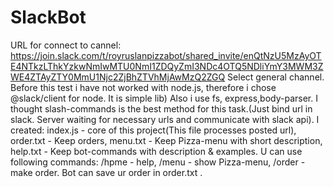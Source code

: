 # SlackBot
URL for connect to cannel:
https://join.slack.com/t/royruslanpizzabot/shared_invite/enQtNzU5MzAyOTE4NTkzLThkYzkwNmIwMTU0NmI1ZDQyZmI3NDc4OTQ5NDliYmY3MWM3ZWE4ZTAyZTY0MmU1Njc2ZjBhZTVhMjAwMzQ2ZGQ
Select general channel. 
Before this test i have not worked with node.js, therefore i chose @slack/client for node.
It is simple lib)
Also i use fs, express,body-parser.
I thought slash-commands is the best method for this task.(Just bind url in slack. Server waiting for necessary urls and 
communicate with slack api).
I created: index.js - core of this project(This file processes posted url),
  order.txt - Keep orders, menu.txt - Keep Pizza-menu with short description, 
  help.txt - Keep bot-commands with description & examples.
U can use following commands: /hpme - help, /menu - show Pizza-menu, /order - make order.
Bot can save ur order in order.txt .

